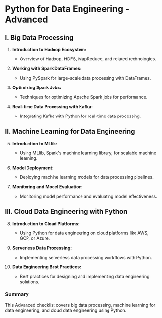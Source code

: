 # Python for Data Engineering - Advanced

## I. Big Data Processing

1. **Introduction to Hadoop Ecosystem:**
   - Overview of Hadoop, HDFS, MapReduce, and related technologies.

2. **Working with Spark DataFrames:**
   - Using PySpark for large-scale data processing with DataFrames.

3. **Optimizing Spark Jobs:**
   - Techniques for optimizing Apache Spark jobs for performance.

4. **Real-time Data Processing with Kafka:**
   - Integrating Kafka with Python for real-time data processing.

## II. Machine Learning for Data Engineering

5. **Introduction to MLlib:**
   - Using MLlib, Spark's machine learning library, for scalable machine learning.

6. **Model Deployment:**
   - Deploying machine learning models for data processing pipelines.

7. **Monitoring and Model Evaluation:**
   - Monitoring model performance and evaluating model effectiveness.

## III. Cloud Data Engineering with Python

8. **Introduction to Cloud Platforms:**
   - Using Python for data engineering on cloud platforms like AWS, GCP, or Azure.

9. **Serverless Data Processing:**
   - Implementing serverless data processing workflows with Python.

10. **Data Engineering Best Practices:**
    - Best practices for designing and implementing data engineering solutions.

### Summary

This Advanced checklist covers big data processing, machine learning for data engineering, and cloud data engineering using Python.
